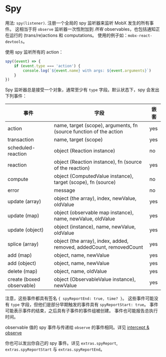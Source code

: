 # Spy

用法: `spy(listener)`.
注册一个全局的 spy 监听器来监听 MobX 发生的所有事件。
这相当于将 `observe` 监听器一次性附加到 *所有* observables，也包括通知正在运行的 (trans/re)actions 和 computations。
使用的例子如：`mobx-react-devtools`。

使用 spy 监听所有的 action：

```javascript
spy((event) => {
    if (event.type === 'action') {
        console.log(`${event.name} with args: ${event.arguments}`)
    }
})
```

Spy 监听器总是接受一个对象，通常至少有 `type` 字段。默认状态下，spy 会发出下列事件：

| 事件 | 字段 | 嵌套 |
| --- | --- |--- |
| action | name, target (scope), arguments, fn (source function of the action | yes |
| transaction | name, target (scope) | yes |
| scheduled-reaction | object (Reaction instance) | no |
| reaction | object (Reaction instance), fn (source of the reaction) | yes
| compute | object (ComputedValue instance), target (scope), fn (source) | no
| error | message | no |
| update (array) | object (the array), index, newValue, oldValue | yes
| update (map) | object (observable map instance), name, newValue, oldValue | yes
| update (object) | object (instance), name, newValue, oldValue | yes
| splice (array) | object (the array), index, added, removed, addedCount, removedCount | yes
| add (map) | object, name, newValue | yes
| add (object) | object, name, newValue | yes
| delete (map) | object, name, oldValue | yes
| create (boxed observable) | object (ObservableValue instance), newValue | yes |

注意，这些事件都具有签名 `{ spyReportEnd: true, time? }`。
这些事件可能没有 `type` 字段，但他们是部分早期触发的事件具有 `spyReportStart: true`。
事件可能表示事件的结束，之后具有子事件的事件组被创建。
事件也可能报告总执行时间。

observable 值的 spy 事件与传递给 `observe` 的事件相同。详见 [intercept & observe](observe.md)

你也可以发出你自己的 spy 事件。详见 `extras.spyReport`, `extras.spyReportStart` 与 `extras.spyReportEnd`。

